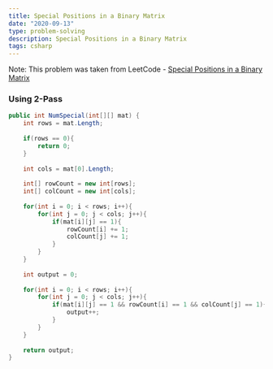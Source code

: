 ```yaml
---
title: Special Positions in a Binary Matrix
date: "2020-09-13"
type: problem-solving
description: Special Positions in a Binary Matrix
tags: csharp
---
```


Note: This problem was taken from LeetCode - [Special Positions in a Binary Matrix](https://leetcode.com/problems/special-positions-in-a-binary-matrix/)

### Using 2-Pass

```csharp
public int NumSpecial(int[][] mat) {
	int rows = mat.Length;
	
	if(rows == 0){
		return 0;
	}
	
	int cols = mat[0].Length;
	
	int[] rowCount = new int[rows];
	int[] colCount = new int[cols];
	
	for(int i = 0; i < rows; i++){
		for(int j = 0; j < cols; j++){
			if(mat[i][j] == 1){
				rowCount[i] += 1;
				colCount[j] += 1;
			}
		}
	}
	
	int output = 0;
	
	for(int i = 0; i < rows; i++){
		for(int j = 0; j < cols; j++){
			if(mat[i][j] == 1 && rowCount[i] == 1 && colCount[j] == 1){
				output++;
			}
		}
	}
	
	return output;
}
```
